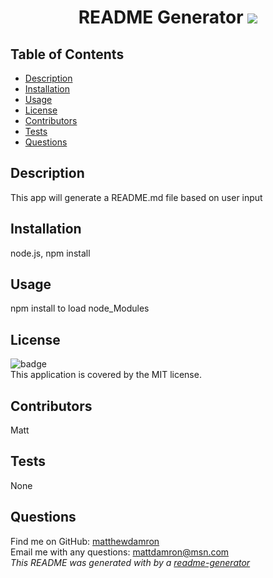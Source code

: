 
  <h1 align="center">
    README Generator
    <img src="https://img.shields.io/badge/license-MIT-brightgreen"/>
  </h1>

  ## Table of Contents
  - [Description](#description)
  - [Installation](#installation)
  - [Usage](#usage)
  - [License](#license)
  - [Contributors](#contributors)
  - [Tests](#tests)
  - [Questions](#questions)
  
  ## Description
  This app will generate a README.md file based on user input

  ## Installation
  node.js, npm install

  ## Usage
  npm install to load node_Modules

  ## License
  ![badge](https://img.shields.io/badge/license-MIT-brightgreen)<br />
  This application is covered by the MIT license. 

  ## Contributors
  Matt

  ## Tests
  None

  ## Questions
  Find me on GitHub: [matthewdamron](https://github.com/matthewdamron)<br />
  Email me with any questions: mattdamron@msn.com<br />
  _This README was generated with by a [readme-generator](https://github.com/matthewdamron/readme-generator)_
